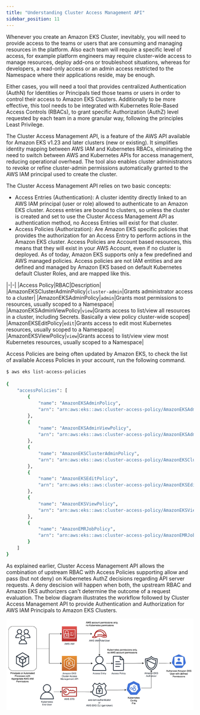 ```yaml
---
title: "Understanding Cluster Access Management API"
sidebar_position: 11
---
```


Whenever you create an Amazon EKS Cluster, inevitably, you will need to provide access to the teams or users that are consuming and managing resources in the platform. Also each team will require a specific level of access, for example platform engineers may require cluster-wide access to manage resources, deploy add-ons or troubleshoot situations, whereas for developers, a read-only access or an admin access restricted to the Namespace where their applications reside, may be enough.

Either cases, you will need a tool that provides centralized Authentication (AuthN) for Identities or Principals tied those teams or users in order to control their access to Amazon EKS Clusters.  Additionally to be more effective, this tool needs to be integrated with Kubernetes Role-Based Access Controls (RBACs), to grant specific Authorization (AuthZ) level requested by each team in a more granular way, following the principles Least Privilege.

The Cluster Access Management API, is a feature of the AWS API available for Amazon EKS v1.23 and later clusters (new or existing). It simplifies identity mapping between AWS IAM and Kubernetes RBACs, eliminating the need to switch between AWS and Kubernetes APIs for access management, reducing operational overhead. The tool also enables cluster administrators to revoke or refine cluster-admin permissions automatically granted to the AWS IAM principal used to create the cluster.

The Cluster Access Management API relies on two basic concepts:

* Access Entries (Authentication): A cluster identity directly linked to an AWS IAM principal (user or role) allowed to authenticate to an Amazon EKS cluster. Access entries are bound to clusters, so unless the cluster is created and set to use the Cluster Access Management API as authentication method, no Access Entries will exist for that cluster.
* Access Policies  (Authorization): Are Amazon EKS specific policies that provides the authorization for an Access Entry to perform actions in the Amazon EKS cluster. Access Policies are Account based resources, this means that they will exist in your AWS Account, even if no cluster is deployed.
    As of today, Amazon EKS supports only a few predefined and AWS managed policies. Access policies are not IAM entities and are defined and managed by Amazon EKS based on default Kubernetes default Cluster Roles, and are mapped like this.

|-|-|
|Access Policy|RBAC|Description|
|AmazonEKSClusterAdminPolicy|`cluster-admin`|Grants administrator access to a cluster|
|AmazonEKSAdminPolicy|`admin`|Grants most permissions to resources, usually scoped to a Namespace|
|AmazonEKSAdminViewPolicy|`view`|Grants access to list/view all resources in a cluster, including Secrets. Basically a view policy cluster-wide scoped|
|AmazonEKSEditPolicy|`edit`|Grants access to edit most Kubernetes resources, usually scoped to a Namespace|
|AmazonEKSViewPolicy|`view`|Grants access to list/view view most Kubernetes resources, usually scoped to a Namespace|

Access Policies are being often updated by Amazon EKS, to check the list of available Access Policies in your account, run the following command.

```bash
$ aws eks list-access-policies 

{
    "accessPolicies": [
        {
            "name": "AmazonEKSAdminPolicy",
            "arn": "arn:aws:eks::aws:cluster-access-policy/AmazonEKSAdminPolicy"
        },
        {
            "name": "AmazonEKSAdminViewPolicy",
            "arn": "arn:aws:eks::aws:cluster-access-policy/AmazonEKSAdminViewPolicy"
        },
        {
            "name": "AmazonEKSClusterAdminPolicy",
            "arn": "arn:aws:eks::aws:cluster-access-policy/AmazonEKSClusterAdminPolicy"
        },
        {
            "name": "AmazonEKSEditPolicy",
            "arn": "arn:aws:eks::aws:cluster-access-policy/AmazonEKSEditPolicy"
        },
        {
            "name": "AmazonEKSViewPolicy",
            "arn": "arn:aws:eks::aws:cluster-access-policy/AmazonEKSViewPolicy"
        },
        {
            "name": "AmazonEMRJobPolicy",
            "arn": "arn:aws:eks::aws:cluster-access-policy/AmazonEMRJobPolicy"
        }
    ]
}
```

As explained earlier, Cluster Access Management API allows the combination of upstream RBAC with Access Policies supporting allow and pass (but not deny) on Kubernetes AuthZ decisions regarding API server requests. A deny descision will happen when both, the upstream RBAC and Amazon EKS authorizers can't determine the outcome of a request evaluation.
The below diagram illustrates the workflow followed by Cluster Access Management API to provide Authentication and Authorization for AWS IAM Principals to Amazon EKS Clusters.

![CAM Auth Workflow](./assets/cam-workflow.png)
